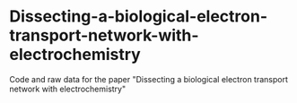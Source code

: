 # Dissecting-a-biological-electron-transport-network-with-electrochemistry
Code and raw data for the paper "Dissecting a biological electron transport network with electrochemistry"
